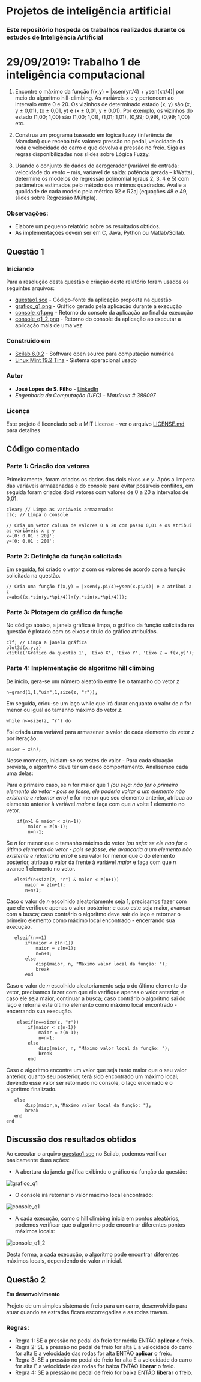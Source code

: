 # Projetos de inteligência artificial
### Este repositório hospeda os trabalhos realizados durante os estudos de Inteligência Artificial

# 29/09/2019: Trabalho 1 de inteligência computacional

1. Encontre o máximo da função f(x,y) = |xsen(yπ/4) + ysen(xπ/4)| por meio do algoritmo hill-climbing. As variáveis x e y pertencem ao intervalo entre 0 e 20. Os vizinhos de determinado estado (x, y) são (x, y ± 0,01), (x ± 0,01, y) e (x ± 0,01, y ±
0,01). Por exemplo, os vizinhos do estado (1,00; 1,00) são (1,00; 1,01), (1,01; 1,01), (0,99; 0,99), (0,99; 1,00) etc.

2. Construa um programa baseado em lógica fuzzy (inferência de Mamdani) que receba três valores: pressão no pedal, velocidade da roda e velocidade do carro e que devolva a pressão no freio. Siga as regras disponibilizadas nos slides sobre Lógica Fuzzy.

3. Usando o conjunto de dados do aerogerador (variável de entrada: velocidade do vento – m/s, variável de saída: potência gerada – kWatts), determine os modelos de regressão polinomial (graus 2, 3, 4 e 5) com parâmetros estimados pelo método dos mínimos quadrados.
Avalie a qualidade de cada modelo pela métrica R2 e R2aj (equações 48 e 49, slides sobre Regressão Múltipla).

### Observações:

* Elabore um pequeno relatório sobre os resultados obtidos. 
* As implementações devem ser em C, Java, Python ou Matlab/Scilab. 

## Questão 1

### Iniciando 
Para a resolução desta questão e criação deste relatório foram usados os seguintes arquivos:

* [questao1.sce](questao1.sce) - Código-fonte da aplicação proposta na questão
* [grafico_q1.png](grafico_q1.png) - Gráfico gerado pela aplicação durante a execução
* [console_q1.png](console_q1.png) - Retorno do console da aplicação ao final da execução
* [console_q1_2.png](console_q1_2.png) - Retorno do console da aplicação ao executar a aplicação mais de uma vez

### Construído em

* [Scilab 6.0.2](https://www.scilab.org/) - Software open source para computação numérica
* [Linux Mint 19.2 Tina](https://www.linuxmint.com/) - Sistema operacional usado

### Autor

* **José Lopes de S. Filho** - [LinkedIn](https://www.linkedin.com/in/joselopesfilho/)
* *Engenharia da Computação (UFC) - Matrícula # 389097*

### Licença

Este projeto é licenciado sob a MIT License - ver o arquivo [LICENSE.md](LICENSE.md) para detalhes

## Código comentado

### Parte 1: Criação dos vetores
Primeiramente, foram criados os dados dos dois eixos *x* e *y*. Após a limpeza das variáveis armazenadas e do console para evitar possíveis conflitos, em seguida foram criados doid vetores com valores de 0 a 20 a intervalos de 0,01.
```
clear; // Limpa as variáveis armazenadas
clc; // Limpa o console

// Cria um vetor coluna de valores 0 a 20 com passo 0,01 e os atribui as variáveis x e y
x=[0: 0.01 : 20]';
y=[0: 0.01 : 20]';
```
### Parte 2: Definição da função solicitada
Em seguida, foi criado o vetor *z* com os valores de acordo com a função solicitada na questão.

```
// Cria uma função f(x,y) = |xsen(y.pi/4)+ysen(x.pi/4)| e a atribui a z
z=abs((x.*sin(y.*%pi/4))+(y.*sin(x.*%pi/4)));
```
### Parte 3: Plotagem do gráfico da função
No código abaixo, a janela gráfica é limpa, o gráfico da função solicitada na questão é plotado com os eixos e título do gráfico atribuídos.

```
clf; // Limpa a janela gráfica
plot3d(x,y,z)
xtitle('Gráfico da questão 1', 'Eixo X', 'Eixo Y', 'Eixo Z = f(x,y)');
```
### Parte 4: Implementação do algoritmo hill climbing
De início, gera-se um número aleatório entre 1 e o tamanho do vetor *z*

```
n=grand(1,1,"uin",1,size(z, "r"));
```
Em seguida, criou-se um laço while que irá durar enquanto o valor de *n* for menor ou igual ao tamanho máximo do vetor *z*.
```
while n<=size(z, "r") do
```
Foi criada uma variável para armazenar o valor de cada elemento do vetor *z* por iteração.
```
maior = z(n);
```
Nesse momento, iniciam-se os testes de valor - Para cada situação prevista, o algoritmo deve ter um dado comportamento. Analisemos cada uma delas:

Para o primeiro caso, se *n* for maior que 1 *(ou seja: não for o primeiro elemento do vetor - pois se fosse, ele poderia voltar a um elemento não existente e retornar erro)* e for menor que seu elemento anterior, atribua ao elemento anterior à variável *maior* e faça com que *n* volte 1 elemento no vetor.
```
    if(n>1 & maior < z(n-1))
        maior = z(n-1);
        n=n-1;
 ```
Se *n* for menor que o tamanho máximo do vetor *(ou seja: se ele nao for o último elemento do vetor - pois se fosse, ele avançaria a um elemento não existente e retornaria erro)* e seu valor for menor que o do elemento posterior, atribua o valor da frente à variável *maior* e faça com que *n* avance 1 elemento no vetor.
 ```
    elseif(n<size(z, "r") & maior < z(n+1))
        maior = z(n+1);
        n=n+1;
  ```
Caso o valor de *n* escolhido aleatoriamente seja 1, precisamos fazer com que ele verifique apenas o valor posterior; e caso este seja maior, avancar com a busca; caso contrário o algoritmo deve sair do laço e retornar o primeiro elemento como máximo local encontrado - encerrando sua execução.
 ```
    elseif(n==1)
        if(maior < z(n+1))
            maior = z(n+1);
            n=n+1;
        else
            disp(maior, n, "Máximo valor local da função: ");
            break
        end
 ```
Caso o valor de *n* escolhido aleatoriamento seja o do último elemento do vetor, precisamos fazer com que ele verifique apenas o valor anterior; e caso ele seja maior, continuar a busca; caso contrário o algoritmo sai do laço e retorna este último elemento como máximo local encontrado - encerrando sua execução.
```
    elseif(n==size(z, "r"))
        if(maior < z(n-1))
            maior = z(n-1);
            n=n-1;
        else
            disp(maior, n, "Máximo valor local da função: ");
            break
        end
 ```
 Caso o algoritmo encontre um valor que seja tanto maior que o seu valor anterior, quanto seu posterior, terá sido encontrado um máximo local; devendo esse valor ser retornado no console, o laço encerrado e o algoritmo finalizado.
 ```
    else
        disp(maior,n,"Máximo valor local da função: ");
        break
    end
end
```

## Discussão dos resultados obtidos

Ao executar o arquivo [questao1.sce](questao1.sce) no Scilab, podemos verificar basicamente duas ações: 
* A abertura da janela gráfica exibindo o gráfico da função da questão:

![grafico_q1](https://user-images.githubusercontent.com/51038132/65838269-cad03700-e2d7-11e9-9a1f-59569719ef10.png)

* O console irá retornar o valor máximo local encontrado:

![console_q1](https://user-images.githubusercontent.com/51038132/65838454-8a71b880-e2d9-11e9-844f-a746cb702366.png)

* A cada execução, como o hill climbing inicia em pontos aleatórios, podemos verificar que o algoritmo pode encontrar diferentes pontos máximos locais:

![console_q1_2](https://user-images.githubusercontent.com/51038132/65838467-c73daf80-e2d9-11e9-9026-72d3a7743170.png)

Desta forma, a cada execução, o algoritmo pode encontrar diferentes máximos locais, dependendo do valor *n* inicial.


## Questão 2

**Em desenvolvimento**

Projeto de um simples sistema de freio para um carro, desenvolvido para atuar quando as estradas ficam escorregadias e as rodas travam.

### Regras:

* Regra 1: SE a pressão no pedal do freio for média ENTÃO **aplicar** o freio.
* Regra 2: SE a pressão no pedal de freio for alta E a velocidade do carro for alta E a velocidade das rodas for alta ENTÃO **aplicar** o freio.
* Regra 3: SE a pressão no pedal de freio for alta E a velocidade do carro for alta E a velocidade das rodas for baixa ENTÃO **liberar** o freio.
* Regra 4: SE a pressão no pedal de freio for baixa ENTÃO **liberar** o freio.
